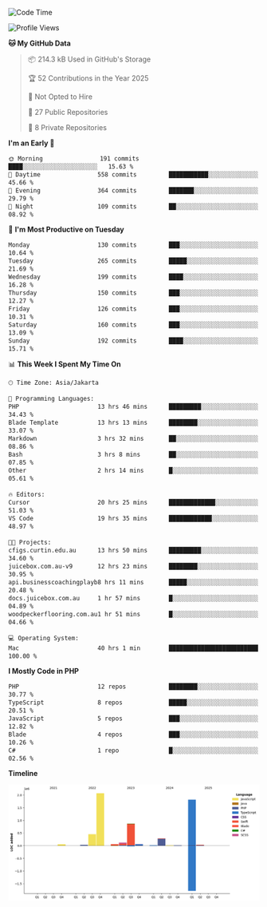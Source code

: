 <!--START_SECTION:waka-->
![Code Time](http://img.shields.io/badge/Code%20Time-593%20hrs%2011%20mins-blue)

![Profile Views](http://img.shields.io/badge/Profile%20Views-1-blue)

**🐱 My GitHub Data** 

> 📦 214.3 kB Used in GitHub's Storage 
 > 
> 🏆 52 Contributions in the Year 2025
 > 
> 🚫 Not Opted to Hire
 > 
> 📜 27 Public Repositories 
 > 
> 🔑 8 Private Repositories 
 > 
**I'm an Early 🐤** 

```text
🌞 Morning                191 commits         ████░░░░░░░░░░░░░░░░░░░░░   15.63 % 
🌆 Daytime                558 commits         ███████████░░░░░░░░░░░░░░   45.66 % 
🌃 Evening                364 commits         ███████░░░░░░░░░░░░░░░░░░   29.79 % 
🌙 Night                  109 commits         ██░░░░░░░░░░░░░░░░░░░░░░░   08.92 % 
```
📅 **I'm Most Productive on Tuesday** 

```text
Monday                   130 commits         ███░░░░░░░░░░░░░░░░░░░░░░   10.64 % 
Tuesday                  265 commits         █████░░░░░░░░░░░░░░░░░░░░   21.69 % 
Wednesday                199 commits         ████░░░░░░░░░░░░░░░░░░░░░   16.28 % 
Thursday                 150 commits         ███░░░░░░░░░░░░░░░░░░░░░░   12.27 % 
Friday                   126 commits         ███░░░░░░░░░░░░░░░░░░░░░░   10.31 % 
Saturday                 160 commits         ███░░░░░░░░░░░░░░░░░░░░░░   13.09 % 
Sunday                   192 commits         ████░░░░░░░░░░░░░░░░░░░░░   15.71 % 
```


📊 **This Week I Spent My Time On** 

```text
🕑︎ Time Zone: Asia/Jakarta

💬 Programming Languages: 
PHP                      13 hrs 46 mins      █████████░░░░░░░░░░░░░░░░   34.43 % 
Blade Template           13 hrs 13 mins      ████████░░░░░░░░░░░░░░░░░   33.07 % 
Markdown                 3 hrs 32 mins       ██░░░░░░░░░░░░░░░░░░░░░░░   08.86 % 
Bash                     3 hrs 8 mins        ██░░░░░░░░░░░░░░░░░░░░░░░   07.85 % 
Other                    2 hrs 14 mins       █░░░░░░░░░░░░░░░░░░░░░░░░   05.61 % 

🔥 Editors: 
Cursor                   20 hrs 25 mins      █████████████░░░░░░░░░░░░   51.03 % 
VS Code                  19 hrs 35 mins      ████████████░░░░░░░░░░░░░   48.97 % 

🐱‍💻 Projects: 
cfigs.curtin.edu.au      13 hrs 50 mins      █████████░░░░░░░░░░░░░░░░   34.60 % 
juicebox.com.au-v9       12 hrs 23 mins      ████████░░░░░░░░░░░░░░░░░   30.95 % 
api.businesscoachingplayb8 hrs 11 mins       █████░░░░░░░░░░░░░░░░░░░░   20.48 % 
docs.juicebox.com.au     1 hr 57 mins        █░░░░░░░░░░░░░░░░░░░░░░░░   04.89 % 
woodpeckerflooring.com.au1 hr 51 mins        █░░░░░░░░░░░░░░░░░░░░░░░░   04.66 % 

💻 Operating System: 
Mac                      40 hrs 1 min        █████████████████████████   100.00 % 
```

**I Mostly Code in PHP** 

```text
PHP                      12 repos            ████████░░░░░░░░░░░░░░░░░   30.77 % 
TypeScript               8 repos             █████░░░░░░░░░░░░░░░░░░░░   20.51 % 
JavaScript               5 repos             ███░░░░░░░░░░░░░░░░░░░░░░   12.82 % 
Blade                    4 repos             ███░░░░░░░░░░░░░░░░░░░░░░   10.26 % 
C#                       1 repo              █░░░░░░░░░░░░░░░░░░░░░░░░   02.56 % 
```



**Timeline**

![Lines of Code chart](https://raw.githubusercontent.com/brstreet2/brstreet2/main/assets/bar_graph.png)


<!--END_SECTION:waka-->
